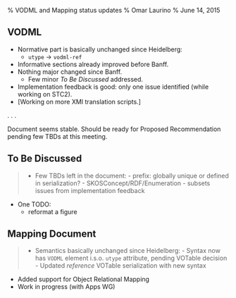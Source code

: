 % VODML and Mapping status updates
% Omar Laurino
% June 14, 2015

## VODML
- Normative part is basically unchanged since Heidelberg:
    - `utype` -> `vodml-ref`
- Informative sections already improved before Banff.
- Nothing major changed since Banff.
    - Few minor *To Be Discussed* addressed.
- Implementation feedback is good: only one issue identified (while working on STC2).
- [Working on more XMI translation scripts.]

. . .

Document seems stable. Should be ready for Proposed Recommendation
pending few TBDs at this meeting.

## To Be Discussed
>- Few TBDs left in the document:
    - prefix: globally unique or defined in serialization?
    - SKOSConcept/RDF/Enumeration
	- subsets issues from implementation feedback
- One TODO:
    - reformat a figure 

## Mapping Document
>- Semantics basically unchanged since Heidelberg:
    - Syntax now has `VODML` element i.s.o. `utype` attribute, pending VOTable decision
    - Updated *reference* VOTable serialization with new syntax
- Added support for Object Relational Mapping
- Work in progress (with Apps WG) 

